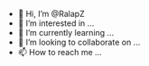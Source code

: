 - 👋 Hi, I’m @RalapZ
- 👀 I’m interested in ...
- 🌱 I’m currently learning ...
- 💞️ I’m looking to collaborate on ...
- 📫 How to reach me ...

<!---
RalapZ/RalapZ is a ✨ special ✨ repository because its `README.md` (this file) appears on your GitHub profile.
You can click the Preview link to take a look at your changes.
--->

